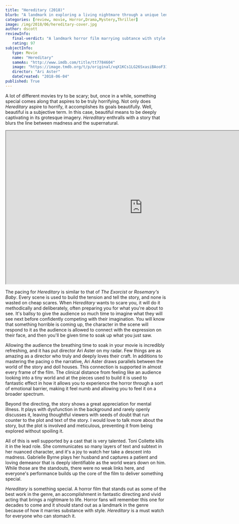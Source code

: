 ```yaml
---
title: "Hereditary (2018)"
blurb: "A landmark in exploring a living nightmare through a unique lens."
categories: [review, movie, Horror,Drama,Mystery,Thriller]
image: /img/2018/06/hereditary-cover.jpg
author: dscott
reviewInfo:
   final-verdict: "A landmark horror film marrying subtance with style that is a must watch for anyone who can stomach it."
   rating: 97
subjectInfo:
   type: Movie
   name: "Hereditary"
   sameAs: "http://www.imdb.com/title/tt7784604"
   image: "https://image.tmdb.org/t/p/original/xqX1KCs1LG26SxasiBAooF311OR.jpg"
   director: "Ari Aster"
   dateCreated: "2018-06-04"
published: True
---
```



A lot of different movies try to be scary; but, once in a while, something special comes along that aspires to be truly horrifying. Not only does *Hereditary* aspire to horrify, it accomplishes its goals beautifully. Well, beautiful is a subjective term. In this case, beautiful means to be deeply captivating in its grotesque imagery. *Hereditary* enthralls with a story that blurs the line between madness and the supernatural.

<div class="videoWrapper">
    <iframe width="853" height="480" src="https://www.youtube.com/embed/V6wWKNij_1M" allowfullscreen></iframe>
</div>

The pacing for *Hereditary* is similar to that of *The Exorcist* or *Rosemary's Baby*. Every scene is used to build the tension and tell the story, and none is wasted on cheap scares. When *Hereditary* wants to scare you, it will do it methodically and deliberately, often preparing you for what you're about to see. It's ballsy to give the audience so much time to imagine what they will see next before confidently competing with their imagination. You will know that something horrible is coming up, the character in the scene will respond to it as the audience is allowed to connect with the expression on their face, and then you'll be given time to soak up what you just saw. 

Allowing the audience the breathing time to soak in your movie is incredibly refreshing, and it has put director Ari Aster on my radar.  Few things are as amazing as a director who truly and deeply loves their craft. In additions to mastering the pacing o the narrative, Ari Aster draws parallels between the world of the story and doll houses. This connection is supported in almost every frame of the film. The clinical distance from feeling like an audience looking into a tiny world and at the pieces used to build it is used to fantastic effect in how it allows you to experience the horror through a sort of emotional barrier, making it feel numb and allowing you to feel it on a broader spectrum. 

Beyond the directing, the story shows a great appreciation for mental illness. It plays with dysfunction in the background and rarely openly discusses it, leaving thoughtful viewers with seeds of doubt that run counter to the plot and text of the story. I would love to talk more about the story, but the plot is involved and meticulous, preventing it from being explored without spoiling it. 

All of this is well supported by a cast that is very talented. Toni Collette kills it in the lead role. She communicates so many layers of text and subtext in her nuanced character, and it's a joy to watch her take a descent into madness. Gabrielle Byrne plays her husband and captures a patient and loving demeanor that is deeply identifiable as the world wears down on him. While those are the standouts, there were no weak links here, and everyone's performance builds up the core of the film to deliver something special.

*Hereditary* is something special. A horror film that stands out as some of the best work in the genre, an accomplishment in fantastic directing and vivid acting that brings a nightmare to life. Horror fans will remember this one for decades to come and it should stand out as a landmark in the genre because of how it marries substance with style. *Hereditary* is a must watch for everyone who can stomach it.

